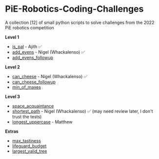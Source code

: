 # PiE-Robotics-Coding-Challenges
A collection [12] of small python scripts to solve challenges from the 2022 PiE robotics competition

**Level 1**
- [is_pal](Challenges/modules/is_pal.py) - Ajith ✅
- [add_evens](Challenges/modules/add_evens.py) - Nigel (Whackalenso) ✅
- [add_evens_followup](Challenges/modules/add_evens_followup.py)

**Level 2**
- [can_cheese](Challenges/modules/can_cheese.py) - Nigel (Whackalenso) ✅
- [can_cheese_followup](Challenges/modules/can_cheese_followup.py)
- [min_of_maxes](Challenges/modules/min_of_maxes.py)

**Level 3**
- [space_acquaintance](Challenges/modules/space_acquaintance.py)
- [shortest_path](Challenges/modules/shortest_path.py) - Nigel (Whackalenso) ✅ (may need review later, I don't trust the tests)
- [longest_uppercase](Challenges/modules/longest_uppercase.py) - Matthew

**Extras**
- [max_tastiness](Challenges/modules/max_tastiness.py)
- [lifeguard_budget](Challenges/modules/lifeguard_budget.py)
- [largest_valid_tree](Challenges/modules/largest_valid_tree.py)
